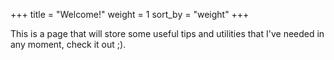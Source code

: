 +++
title = "Welcome!"
weight = 1
sort_by = "weight"
+++

This is a page that will store some useful tips and utilities that I've needed in any moment, check it out ;).

